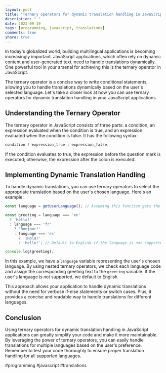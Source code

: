 ```yaml
---
layout: post
title: "Ternary operators for dynamic translation handling in JavaScript applications"
description: " "
date: 2023-09-19
tags: [programming, javascript, translations]
comments: true
share: true
---
```


In today's globalized world, building multilingual applications is becoming increasingly important. JavaScript applications, which often rely on dynamic content and user-generated text, need to handle translations dynamically. One powerful tool in your arsenal for achieving this is the ternary operator in JavaScript.

The ternary operator is a concise way to write conditional statements, allowing you to handle translations dynamically based on the user's selected language. Let's take a closer look at how you can use ternary operators for dynamic translation handling in your JavaScript applications.

## Understanding the Ternary Operator

The ternary operator in JavaScript consists of three parts: a condition, an expression evaluated when the condition is true, and an expression evaluated when the condition is false. It has the following syntax:

```javascript
condition ? expression_true : expression_false;
```

If the condition evaluates to true, the expression before the question mark is executed; otherwise, the expression after the colon is executed.

## Implementing Dynamic Translation Handling

To handle dynamic translations, you can use ternary operators to select the appropriate translation based on the user's chosen language. Here's an example:

```javascript
const language = getUserLanguage(); // Assuming this function gets the user's selected language

const greeting = language === 'en'
  ? 'Hello!'
  : language === 'fr'
    ? 'Bonjour!'
    : language === 'es'
      ? '¡Hola!'
      : 'Hello!'; // Default to English if the language is not supported

console.log(greeting);
```

In this example, we have a `language` variable representing the user's chosen language. By using nested ternary operators, we check each language code and assign the corresponding greeting text to the `greeting` variable. If the user's language is not supported, we default to English.

This approach allows your application to handle dynamic translations without the need for verbose if-else statements or switch cases. Plus, it provides a concise and readable way to handle translations for different languages.

## Conclusion

Using ternary operators for dynamic translation handling in JavaScript applications can greatly simplify your code and make it more maintainable. By leveraging the power of ternary operators, you can easily handle translations for multiple languages based on the user's preference. Remember to test your code thoroughly to ensure proper translation handling for all supported languages.

#programming #javascript #translations